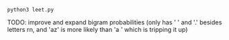 `python3 leet.py`

TODO: improve and expand bigram probabilities (only has ' ' and '.' besides letters rn, and 'az' is more likely than 'a ' which is tripping it up)
